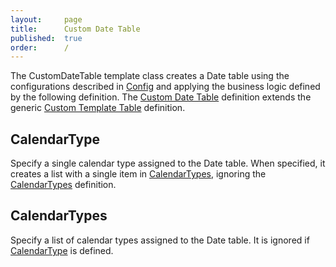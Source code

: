 ```yaml
---
layout:     page
title:      Custom Date Table
published:  true
order:      /
---
```


The CustomDateTable template class creates a Date table using the configurations described in [Config](../configuration/config.md) and applying the business logic defined by the following definition. The [Custom Date Table](./custom-date-table.md) definition extends the generic [Custom Template Table](./custom-template-table.md) definition.

## CalendarType
Specify a single calendar type assigned to the Date table. When specified, it creates a list with a single item in [CalendarTypes](#calendartypes), ignoring the [CalendarTypes](#calendartypes) definition.

## CalendarTypes
Specify a list of calendar types assigned to the Date table. It is ignored if [CalendarType](#calendartype) is defined.

